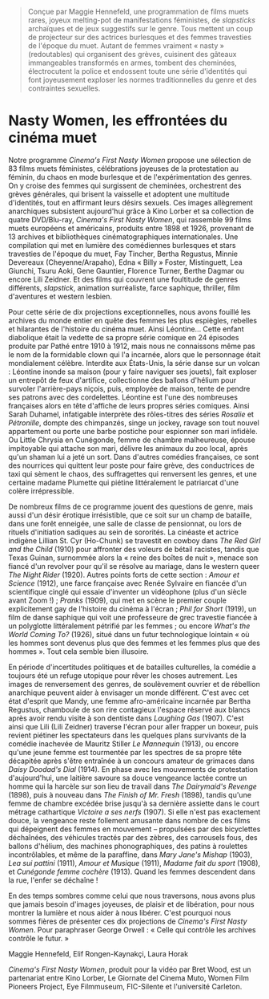 > Conçue par Maggie Hennefeld, une programmation de films muets rares, joyeux melting-pot de manifestations féministes, de _slapsticks_ archaïques et de jeux suggestifs sur le genre. Tous mettent un coup de projecteur sur des actrices burlesques et des femmes travesties de l'époque du muet. Autant de femmes vraiment « nasty » (redoutables) qui organisent des grèves, cuisinent des gâteaux immangeables transformés en armes, tombent des cheminées, électrocutent la police et endossent toute une série d'identités qui font joyeusement exploser les normes traditionnelles du genre et des contraintes sexuelles.

# Nasty Women, les effrontées du cinéma muet

Notre programme _Cinema's First Nasty Women_ propose une sélection de 83 films muets féministes, célébrations joyeuses de la protestation au féminin, du chaos en mode burlesque et de l'expérimentation des genres. On y croise des femmes qui surgissent de cheminées, orchestrent des grèves générales, qui brisent la vaisselle et adoptent une multitude d'identités, tout en affirmant leurs désirs sexuels. Ces images allègrement anarchiques subsistent aujourd'hui grâce à Kino Lorber et sa collection de quatre DVD/Blu-ray, _Cinema's First Nasty Women_, qui rassemble 99 films muets européens et américains, produits entre 1898 et 1926, provenant de 13 archives et bibliothèques cinématographiques internationales. Une compilation qui met en lumière des comédiennes burlesques et stars travesties de l'époque du muet, Fay Tincher, Bertha Regustus, Minnie Devereaux (Cheyenne/Arapaho), Edna « Billy » Foster, Mistinguett, Lea Giunchi, Tsuru Aoki, Gene Gauntier, Florence Turner, Berthe Dagmar ou encore Lili Zeidner. Et des films qui couvrent une foultitude de genres différents, _slapstick_, animation surréaliste, farce saphique, thriller, film d'aventures et western lesbien.

Pour cette série de dix projections exceptionnelles, nous avons fouillé les archives du monde entier en quête des femmes les plus espiègles, rebelles et hilarantes de l'histoire du cinéma muet. Ainsi Léontine... Cette enfant diabolique était la vedette de sa propre série comique en 24 épisodes produite par Pathé entre 1910 à 1912, mais nous ne connaissons même pas le nom de la formidable clown qui l'a incarnée, alors que le personnage était mondialement célèbre. Interdite aux États-Unis, la série danse sur un volcan : Léontine inonde sa maison (pour y faire naviguer ses jouets), fait exploser un entrepôt de feux d'artifice, collectionne des ballons d'hélium pour survoler l'arrière-pays niçois, puis, employée de maison, tente de pendre ses patrons avec des cordelettes. Léontine est l'une des nombreuses françaises alors en tête d'affiche de leurs propres séries comiques. Ainsi Sarah Duhamel, infatigable interprète des rôles-titres des séries _Rosalie_ et _Pétronille_, dompte des chimpanzés, singe un jockey, ravage son tout nouvel appartement ou porte une barbe postiche pour espionner son mari infidèle. Ou Little Chrysia en Cunégonde, femme de chambre malheureuse, épouse impitoyable qui attache son mari, délivre les animaux du zoo local, après qu'un shaman lui a jeté un sort. Dans d'autres comédies françaises, ce sont des nourrices qui quittent leur poste pour faire grève, des conductrices de taxi qui sèment le chaos, des suffragettes qui renversent les genres, et une certaine madame Plumette qui piétine littéralement le patriarcat d'une colère irrépressible.

De nombreux films de ce programme jouent des questions de genre, mais aussi d'un désir érotique irrésistible, que ce soit sur un champ de bataille, dans une forêt enneigée, une salle de classe de pensionnat, ou lors de rituels d'initiation sadiques au sein de sororités. La cinéaste et actrice indigène Lillian St. Cyr (Ho-Chunk) se travestit en cowboy dans _The Red Girl and the Child_ (1910) pour affronter des voleurs de bétail racistes, tandis que Texas Guinan, surnommée alors la « reine des boîtes de nuit », menace son fiancé d'un revolver pour qu'il se résolve au mariage, dans le western queer _The Night Rider_ (1920). Autres points forts de cette section : _Amour et Science_ (1912), une farce française avec Renée Sylvaire en fiancée d'un scientifique cinglé qui essaie d'inventer un vidéophone (plus d'un siècle avant Zoom !) ; _Pranks_ (1909), qui met en scène le premier couple explicitement gay de l'histoire du cinéma à l'écran ; _Phil for Short_ (1919), un film de danse saphique qui voit une professeure de grec travestie fiancée à un polyglotte littéralement pétrifié par les femmes ; ou encore _What's the World Coming To?_ (1926), situé dans un futur technologique lointain « où les hommes sont devenus plus que des femmes et les femmes plus que des hommes ». Tout cela semble bien illusoire.

En période d'incertitudes politiques et de batailles culturelles, la comédie a toujours été un refuge utopique pour rêver les choses autrement. Les images de renversement des genres, de soulèvement ouvrier et de rébellion anarchique peuvent aider à envisager un monde différent. C'est avec cet état d'esprit que Mandy, une femme afro-américaine incarnée par Bertha Regustus, chamboule de son rire contagieux l'espace réservé aux blancs après avoir rendu visite à son dentiste dans _Laughing Gas_ (1907). C'est ainsi que Lili (Lili Zeidner) traverse l'écran pour aller frapper un boxeur, puis revient piétiner les spectateurs dans les quelques plans survivants de la comédie inachevée de Mauritz Stiller _Le Mannequin_ (1913), ou encore qu'une jeune femme est tourmentée par les spectres de sa propre tête décapitée après s'être entraînée à un concours amateur de grimaces dans _Daisy Doodad's Dial_ (1914). En phase avec les mouvements de protestation d'aujourd'hui, une laitière savoure sa douce vengeance lactée contre un homme qui la harcèle sur son lieu de travail dans _The Dairymaid's Revenge_ (1898), puis à nouveau dans _The Finish of Mr. Fresh_ (1898), tandis qu'une femme de chambre excédée brise jusqu'à sa dernière assiette dans le court métrage cathartique _Victoire a ses nerfs_ (1907). Si elle n'est pas exactement douce, la vengeance reste follement amusante dans nombre de ces films qui dépeignent des femmes en mouvement – propulsées par des bicyclettes déchaînées, des véhicules tractés par des zèbres, des carrousels fous, des ballons d'hélium, des machines phonographiques, des patins à roulettes incontrôlables, et même de la paraffine, dans _Mary Jane's Mishap_ (1903), _Lea sui pattini_ (1911), _Amour et Musique_ (1911), _Madame fait du sport_ (1908), et _Cunégonde femme cochère_ (1913). Quand les femmes descendent dans la rue, l'enfer se déchaîne !

En des temps sombres comme celui que nous traversons, nous avons plus que jamais besoin d'images joyeuses, de plaisir et de libération, pour nous montrer la lumière et nous aider à nous libérer. C'est pourquoi nous sommes fières de présenter ces dix projections de _Cinema's First Nasty Women_. Pour paraphraser George Orwell : « Celle qui contrôle les archives contrôle le futur. »

<div class="author">Maggie Hennefeld, Elif Rongen-Kaynakçi, Laura Horak</div>

_Cinema's First Nasty Women_, produit pour la vidéo par Bret Wood, est un partenariat entre Kino Lorber, Le Giornate del Cinema Muto, Women Film Pioneers Project, Eye Filmmuseum, FIC-Silente et l'université Carleton.
